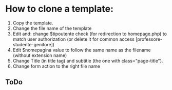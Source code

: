 # How to clone a template:1. Copy the template.2. Change the file name of the template3. Edit and: change $tipoutente check (for redirection to homepage.php) to match user authorization (or delete it for common access [professore-studente-genitore])4. Edit $nomepagina value to follow the same name as the filename (without extension name)5. Change Title (in title tag) and subtitle (the one with class="page-title").6. Change form action to the right file name## ToDo